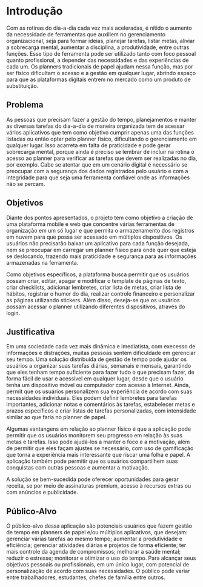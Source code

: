 # Introdução

Com as rotinas do dia-a-dia cada vez mais aceleradas, é nítido o aumento da necessidade de ferramentas que auxiliem no gerenciamento organizacional, seja para formar ideias, planejar tarefas, listar metas, aliviar a sobrecarga mental, aumentar a disciplina, a produtividade, entre outras funções. Esse tipo de ferramenta pode ser utilizado tanto com foco pessoal quanto profissional, a depender das necessidades e das experiências de cada um. Os planners tradicionais de papel ajudam nessa função, mas por ser físico dificultam o acesso e a gestão em qualquer lugar, abrindo espaço para que as plataformas digitais entrem no mercado como um produto de substituição.  

## Problema

As pessoas que precisam fazer a gestão do tempo, planejamentos e manter as diversas tarefas do dia-a-dia de maneira organizada tem de acessar vários aplicativos que tem como objetivo cumprir apenas uma das funções listadas ou então optar pelo planner físico, dificultando o gerenciamento em qualquer lugar. Isso acarreta em falta de praticidade e pode gerar sobrecarga mental, porque ainda é preciso se lembrar de incluir na rotina o acesso ao planner para verificar as tarefas que devem ser realizadas no dia, por exemplo. Cabe se atentar que em um cenário digital é necessário se preocupar com a segurança dos dados registrados pelo usuário e com a integridade para que seja uma ferramenta confiável onde as informações não se percam.     

## Objetivos

Diante dos pontos apresentados, o projeto tem como objetivo a criação de uma plataforma mobile e web que concentre várias ferramentas de organização em um só lugar e que permita o armazenamento dos registros em nuvem para que possa ser acessado em múltiplos dispositivos. Os usuários não precisarão baixar um aplicativo para cada função desejada, nem se preocupar em carregar um planner físico para onde quer que esteja se deslocando, trazendo mais praticidade e segurança para as informações armazenadas na ferramenta.

Como objetivos específicos, a plataforma busca permitir que os usuários possam criar, editar, apagar e modificar o template de páginas de texto, criar checklists, adicionar lembretes, criar lista de metas, criar lista de hábitos, registrar o humor do dia, realizar controle financeiro e personalizar as páginas utilizando stickers. Além disso, deseja-se que os usuários possam acessar o planner utilizando diferentes dispositivos, através do login.

## Justificativa

Em uma sociedade cada vez mais dinâmica e imediatista, com execesso de informações e distrações, muitas pessoas sentem dificuldade em gerenciar seu tempo. Uma solução distribuída de gestão de tempo pode ajudar os usuários a organizar suas tarefas diárias, semanais e mensais, garantindo que eles tenham tempo suficiente para fazer tudo o que precisam fazer, de forma fácil de usar e acessível em qualquer lugar, desde que o usuário tenha um dispositivo móvel ou computador com acesso à Internet. Ainda, permit que os usuários personalizem sua experiência de acordo com suas necessidades individuais. Eles podem definir lembretes para tarefas importantes, adicionar notas e comentários às tarefas, estabelecer metas e prazos específicos e criar listas de tarefas personalizadas, com intensidade similar ao que faria no planner de papel. 

Algumas vantangens em relação ao planner físico é que a aplicação pode permitir que os usuários monitorem seu progresso em relação às suas metas e tarefas. Isso pode ajudá-los a manter o foco e a motivação, além de permitir que eles façam ajustes se necessário, com uso de gamificação que torna a experiência mais interessante que riscar uma folha e papel. A aplicação também pode permitir que os usuários compartilhem suas conquistas com outras pessoas e aumentar a motivação. 

A solução se bem-sucedida pode oferecer oportunidades para gerar receita, se por meio de assinaturas premium, acesso à recursos extras ou com anúncios e publicidade.

## Público-Alvo

O público-alvo dessa aplicação são potenciais usuários que fazem gestão de tempo em planners de papel e/ou múltiplos aplicativos, que desejam: gerenciar várias tarefas ao mesmo tempo; aumentar a produtividade e eficiência; gerenciar atividades diárias e projetos de forma eficiente; ter mais controle da agenda de compromissos; melhorar a saúde mental; reduzir o estresse; monitorar e otimizar o uso do tempo. Para alcançar seus objetivos pessoais ou profissionais, em um único lugar, com potencial de personalização de acordo com suas necessidades. O público pode variar entre trabalhadores, estudantes, chefes de família entre outros. 
